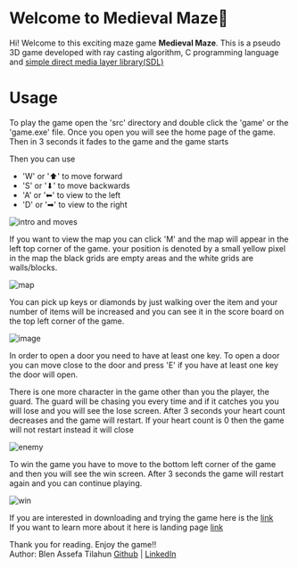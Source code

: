 
# Welcome to Medieval Maze👋

Hi! Welcome to this exciting maze game **Medieval Maze**.  This is a pseudo 3D game developed with ray casting algorithm, C programming language and [simple direct media layer library(SDL)](https://wiki.libsdl.org/SDL2/FrontPage)


# Usage

To play the game open the 'src' directory and double click the 'game' or the 'game.exe' file. Once you open you will see the home page of the game. Then in 3 seconds it fades to the game and the game starts


Then you can use 
 - 'W' or '⬆' to move forward  
 - 'S' or  '⬇' to move backwards  
 - 'A' or '⬅' to view to the left  
 - 'D' or '➡' to view to the right
 
 ![intro and moves](https://user-images.githubusercontent.com/62964622/205493635-db4d4c85-1a7d-4466-8785-846561f2dd3d.gif)


If you want to view the map you can click 'M' and the map will appear in the left top corner of the game. your position is denoted by a small yellow pixel in the map the black grids are empty areas and the white grids are walls/blocks.


![map](https://user-images.githubusercontent.com/62964622/205493660-d92abcbf-fcfa-4fb3-9b64-7f1d2a10b090.gif)



You can pick up keys or diamonds by just walking over the item and your number of items will be increased and you can see it in the score board on the top left corner of the game.

![image](https://user-images.githubusercontent.com/62964622/205474262-80c0fe98-a9fa-42f0-b281-20ed1a615c0b.png)

In order to open a door you need to have at least one key.  To open a door you can move close to the door and press 'E' if you have at least one key the door will open.

There is one more character in the game other than you the player, the guard. The guard will be chasing you every time and if it catches you you will lose and you will see the lose screen. After 3 seconds your heart count decreases and the game will restart. If your heart count is 0 then the game will not restart instead it will close

![enemy](https://user-images.githubusercontent.com/62964622/205493745-25ce01a6-af01-486a-a85c-fad246625ef8.gif)

To win the game you have to move to the bottom left corner of the game and then you will see the win screen. After 3 seconds the game will restart again and you can continue playing.

![win](https://user-images.githubusercontent.com/62964622/205493766-cb5f06f6-f264-4a47-a32d-c8d44502e558.gif)

If you are interested in downloading and trying the game here is the [link](https://github.com/blenassefa2/Maze_1/archive/refs/heads/version3.zip)<br>
If you want to learn more about it here is landing page [link](https://medievalmaze.netlify.app/)<br>

Thank you for reading. Enjoy the game!!<br>
Author: Blen Assefa Tilahun [Github](https://github.com/blenassefa2) | [LinkedIn](https://www.linkedin.com/in/blen-tilahun/)

